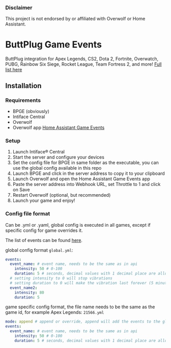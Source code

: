 ﻿### Disclaimer

This project is not endorsed by or affiliated with Overwolf or Home Assistant.

# ButtPlug Game Events

ButtPlug integration for Apex Legends, CS2, Dota 2, Fortnite, Overwatch, PUBG, Rainbow Six Siege, Rocket League, Team Fortress 2, and more! [Full list here](https://overwolf.github.io/api/live-game-data)

## Installation

### Requirements
 - BPGE (obviously)
 - Intiface Central
 - Overwolf
 - Overwolf app [Home Assistant Game Events](https://www.overwolf.com/app/BinaryBurger-HomeAssistant_Game_Events)

### Setup
1. Launch Intiface® Central
2. Start the server and configure your devices
3. Set the config file for BPGE in same folder as the executable, you can use the global config available in this repo
4. Launch BPGE and click in the server address to copy it to your clipboard
5. Launch Overwolf and open the Home Assistant Game Events app
6. Paste the server address into Webhook URL, set Throttle to 1 and click on Save
7. Restart Overwolf (optional, but recommended)
8. Launch your game and enjoy!

### Config file format
Can be .yml or .yaml, global config is executed in all games, except if specific config for game overrides it.

The list of events can be found [here](https://overwolf.github.io/api/live-game-data).

global config format `global.yml`:
```yaml
events:
  event_name: # event name, needs to be the same as in api
    intensity: 50 # 0-100
    duration: 5 # seconds, decimal values with 1 decimal place are allowed
  # setting intensity to 0 will stop vibrations 
  # setting duration to 0 will make the vibration last forever (5 minutes) or until a event with 0 intensity is sent, useful for games that you need to be revived
  event_name2:
    intensity: 80
    duration: 5
```

game specific config format, the file name needs to be the same as the game id, for example Apex Legends: `21566.yml`
```yaml
mode: append # append or override, append will add the events to the global config, override will replace the global config with the game specific config
events:
  event_name: # event name, needs to be the same as in api
    intensity: 50 # 0-100
    duration: 5 # seconds, decimal values with 1 decimal place are allowed
```